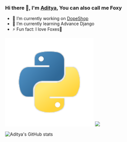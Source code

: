 ### Hi there 👋, I'm <a href="https://github.com/adityapriyadarshi669">Aditya</a>, You can also call me Foxy

- 🔭 I’m currently working on <a href ="https://github.com/adityapriyadarshi669/DopeShop">DopeShop</a>
- 🌱 I’m currently learning Advance Django
- ⚡ Fun fact: I love Foxes🦊
<img src="https://raw.githubusercontent.com/github/explore/80688e429a7d4ef2fca1e82350fe8e3517d3494d/topics/python/python.png">
<img src="https://static.djangoproject.com/img/logos/django-logo-positive.svg">

![Aditya's GitHub stats](https://github-readme-stats.vercel.app/api?username=adityapriyadarshi669)
